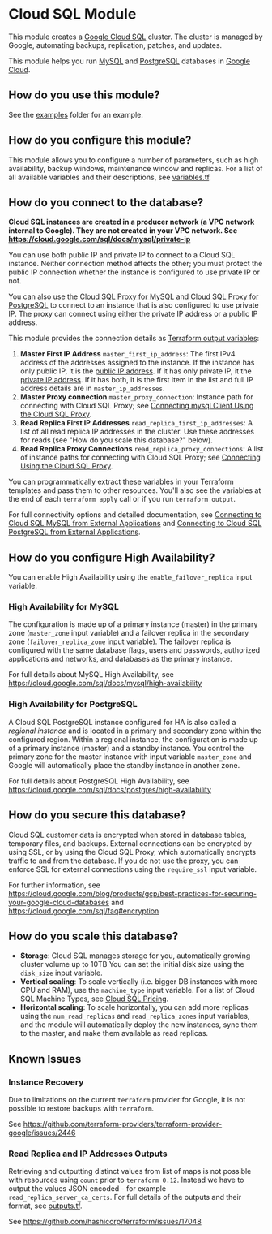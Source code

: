 # Cloud SQL Module

This module creates a [Google Cloud SQL](https://cloud.google.com/sql/) cluster. 
The cluster is managed by Google, automating backups, replication, patches, and updates. 

This module helps you run [MySQL](https://cloud.google.com/sql/docs/mysql/) and [PostgreSQL](https://cloud.google.com/sql/docs/postgres/) databases in [Google Cloud](https://cloud.google.com/).

## How do you use this module?

See the [examples](/examples) folder for an example. 

## How do you configure this module?

This module allows you to configure a number of parameters, such as high availability, backup windows, maintenance window and replicas. 
For a list of all available variables and their descriptions, see [variables.tf](./variables.tf).

## How do you connect to the database?

**Cloud SQL instances are created in a producer network (a VPC network internal to Google). They are not created in your VPC network. See https://cloud.google.com/sql/docs/mysql/private-ip**
 
You can use both public IP and private IP to connect to a Cloud SQL instance. 
Neither connection method affects the other; you must protect the public IP connection whether the instance is configured to use private IP or not.

You can also use the [Cloud SQL Proxy for MySQL](https://cloud.google.com/sql/docs/mysql/sql-proxy) and [Cloud SQL Proxy for PostgreSQL](https://cloud.google.com/sql/docs/postgres/sql-proxy) 
to connect to an instance that is also configured to use private IP. The proxy can connect using either the private IP address or a public IP address.

This module provides the connection details as [Terraform output 
variables](https://www.terraform.io/intro/getting-started/outputs.html):


1. **Master First IP Address** `master_first_ip_address`: The first IPv4 address of the addresses assigned to the instance. If the instance has only public IP, it is the [public IP address](https://cloud.google.com/sql/docs/mysql/connect-admin-ip). If it has only private IP, it the [private IP address](https://cloud.google.com/sql/docs/mysql/private-ip). If it has both, it is the first item in the list and full IP address details are in `master_ip_addresses`.
1. **Master Proxy connection** `master_proxy_connection`: Instance path for connecting with Cloud SQL Proxy; see [Connecting mysql Client Using the Cloud SQL Proxy](https://cloud.google.com/sql/docs/mysql/connect-admin-proxy).
1. **Read Replica First IP Addresses** `read_replica_first_ip_addresses`: A list of all read replica IP addresses in the cluster. Use these addresses for reads (see "How do you scale this database?" below).
1. **Read Replica Proxy Connections** `read_replica_proxy_connections`: A list of instance paths for connecting with Cloud SQL Proxy; see [Connecting Using the Cloud SQL Proxy](https://cloud.google.com/sql/docs/mysql/connect-admin-proxy).



You can programmatically extract these variables in your Terraform templates and pass them to other resources. 
You'll also see the variables at the end of each `terraform apply` call or if you run `terraform output`.

For full connectivity options and detailed documentation, see [Connecting to Cloud SQL MySQL from External Applications](https://cloud.google.com/sql/docs/mysql/connect-external-app) and [Connecting to Cloud SQL PostgreSQL from External Applications](https://cloud.google.com/sql/docs/postgres/external-connection-methods).

## How do you configure High Availability?

You can enable High Availability using the `enable_failover_replica` input variable.

### High Availability for MySQL

The configuration is made up of a primary instance (master) in the primary zone (`master_zone` input variable) and a failover replica in the secondary zone (`failover_replica_zone` input variable).
The failover replica is configured with the same database flags, users and passwords, authorized applications and networks, and databases as the primary instance.

For full details about MySQL High Availability, see https://cloud.google.com/sql/docs/mysql/high-availability

### High Availability for PostgreSQL

A Cloud SQL PostgreSQL instance configured for HA is also called a _regional instance_ and is located in a primary and secondary zone within the configured region. Within a regional instance, 
the configuration is made up of a primary instance (master) and a standby instance. You control the primary zone for the master instance
with input variable `master_zone` and Google will automatically place the standby instance in another zone. 

For full details about PostgreSQL High Availability, see https://cloud.google.com/sql/docs/postgres/high-availability


## How do you secure this database?

Cloud SQL customer data is encrypted when stored in database tables, temporary files, and backups. 
External connections can be encrypted by using SSL, or by using the Cloud SQL Proxy, which automatically encrypts traffic to and from the database.
If you do not use the proxy, you can enforce SSL for external connections using the `require_ssl` input variable.

For further information, see https://cloud.google.com/blog/products/gcp/best-practices-for-securing-your-google-cloud-databases and 
https://cloud.google.com/sql/faq#encryption

## How do you scale this database?

* **Storage**: Cloud SQL manages storage for you, automatically growing cluster volume up to 10TB You can set the 
initial disk size using the `disk_size` input variable.
* **Vertical scaling**: To scale vertically (i.e. bigger DB instances with more CPU and RAM), use the `machine_type` 
  input variable. For a list of Cloud SQL Machine Types, see [Cloud SQL Pricing](https://cloud.google.com/sql/pricing#2nd-gen-pricing).
* **Horizontal scaling**: To scale horizontally, you can add more replicas using the `num_read_replicas` and `read_replica_zones` input variables, 
  and the module will automatically deploy the new instances, sync them to the master, and make them available as read 
  replicas.

## Known Issues

### Instance Recovery

Due to limitations on the current `terraform` provider for Google, it is not possible to restore backups with `terraform`. 

See https://github.com/terraform-providers/terraform-provider-google/issues/2446

### Read Replica and IP Addresses Outputs

Retrieving and outputting distinct values from list of maps is not possible with resources using `count` prior to `terraform 0.12`. 
Instead we have to output the values JSON encoded - for example `read_replica_server_ca_certs`. For full details of the outputs and 
their format, see [outputs.tf](./outputs.tf).

See https://github.com/hashicorp/terraform/issues/17048


